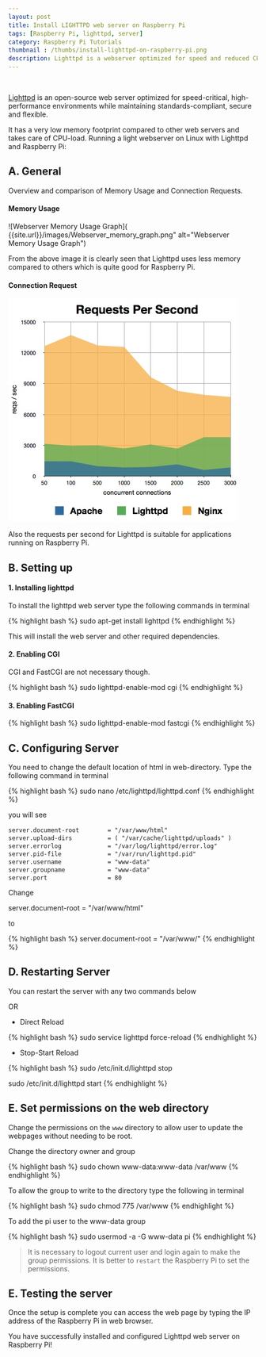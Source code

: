 ```yaml
---
layout: post
title: Install LIGHTTPD web server on Raspberry Pi
tags: [Raspberry Pi, lighttpd, server]
category: Raspberry Pi Tutorials
thumbnail : /thumbs/install-lighttpd-on-raspberry-pi.png
description: Lighttpd is a webserver optimized for speed and reduced CPU-load. It provides setting up a web server without loading the limited processing capability which is ideal for providing web access to the Raspberry Pi as a monitoring tool, or as a lightweight webserver for a personal use.
---
```


<p><span class="image left"><img src="{{ page.thumbnail }}" alt="" /></span> <i class="fa fa-quote-left fa-2x fa-pull-left fa-border"></i></p>

[Lighttpd](http://www.lighttpd.net/) is an open-source web server optimized for speed-critical, high-performance environments while maintaining standards-compliant, secure and flexible.

It has a very low memory footprint compared to other web servers and takes care of CPU-load.
Running a light webserver on Linux with Lighttpd and Raspberry Pi:

## A. General

Overview and comparison of Memory Usage and Connection Requests.

#### Memory Usage

 <div class="12u">![Webserver Memory Usage Graph]( {{site.url}}/images/Webserver_memory_graph.png" alt="Webserver Memory Usage Graph") </div>

 From the above image it is clearly seen that Lighttpd uses less memory compared to others which is quite good for Raspberry Pi.


#### Connection Request

 <div class="12u"><span class="image"><img src="/images/Webserver_requests_graph.png" alt="Webserver Request Graph" /></span></div>

Also the requests per second for Lighttpd is suitable for  applications running on Raspberry Pi.


## B. Setting up

#### 1. Installing lighttpd

To install the lighttpd web server type the following commands in terminal


{% highlight bash %}
sudo apt-get install lighttpd
{% endhighlight %}

This will install the web server and other required dependencies.

#### 2. Enabling CGI

CGI and FastCGI are not necessary though.

{% highlight bash %}
sudo lighttpd-enable-mod cgi
{% endhighlight %}


#### 3. Enabling FastCGI

{% highlight bash %}
sudo lighttpd-enable-mod fastcgi
{% endhighlight %}


## C. Configuring Server


You need to change the default location of html in web-directory.  Type the following command in terminal


{% highlight bash %}
 sudo nano /etc/lighttpd/lighttpd.conf
{% endhighlight %}

you will see


```apacheconf
server.document-root        = "/var/www/html"
server.upload-dirs          = ( "/var/cache/lighttpd/uploads" )
server.errorlog             = "/var/log/lighttpd/error.log"
server.pid-file             = "/var/run/lighttpd.pid"
server.username             = "www-data"
server.groupname            = "www-data"
server.port                 = 80
```

Change

server.document-root        = "/var/www/html"


to


{% highlight bash %}
 server.document-root        = "/var/www/"
{% endhighlight %}


## D. Restarting Server


You can restart the server with any two commands below


OR


* Direct Reload


{% highlight bash %}
 sudo service lighttpd force-reload
{% endhighlight %}


* Stop-Start Reload


{% highlight bash %}
sudo /etc/init.d/lighttpd stop

sudo /etc/init.d/lighttpd start
{% endhighlight %}


## E. Set permissions on the web directory

Change the permissions on the `www` directory to allow user to update the webpages without needing to be root.




Change the directory owner and group

{% highlight bash %}
 sudo chown www-data:www-data /var/www
{% endhighlight %}

To allow the group to write to the directory type the following in terminal

{% highlight bash %}
 sudo chmod 775 /var/www
{% endhighlight %}

 To add the pi user to the www-data group

{% highlight bash %}
 sudo usermod -a -G www-data pi
{% endhighlight %}

 > It is necessary to logout current user and login again to make the group permissions.
 It is better to `restart` the Raspberry Pi to set the permissions.

## E. Testing the server

Once the setup is complete you can access the web page by typing the IP address of the Raspberry Pi in web browser.

 You have successfully installed and configured Lighttpd web server on Raspberry Pi!
